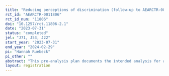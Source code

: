 ```yaml
---
title: "Reducing perceptions of discrimination (follow-up to AEARCTR-0009592)"
rct_id: "AEARCTR-0011806"
rct_id_num: "11806"
doi: "10.1257/rct.11806-2.1"
date: "2023-07-31"
status: "completed"
jel: "J71, J53, J22"
start_year: "2023-07-31"
end_year: "2024-02-29"
pi: "Hannah Ruebeck"
pi_other: ""
abstract: "This pre-analysis plan documents the intended analysis for an experiment that follows up on AEARCTR-0009592. This follow-up randomized experiment examines how individuals perceive discrimination, further (relative to the original experiment) varying the methods used to hire workers and what workers know about them to understand certain mechanisms behind the original treatments that reduce perceptions of discrimination. The main outcome is the rate of perceived discrimination in each of 6 treatment arms (four of which replicate the original experiment). The follow-up will also replicate and extend the results of the original experiment on the effects of perceived discrimination on future labor supply, and, unlike the original experiment, will measure comprehension of the various treatments. This plan outlines the study design and hypotheses, outcomes of interest, and empirical specifications."
layout: registration
---
```


